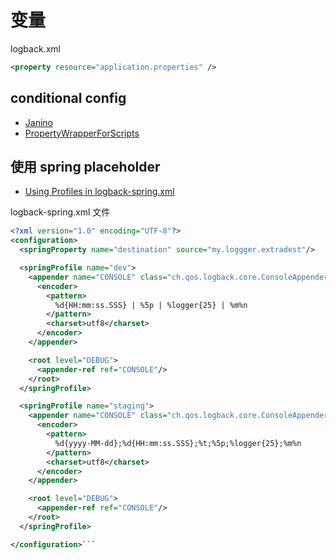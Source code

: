

# 变量

logback.xml

```xml
<property resource="application.properties" />
```


## conditional config

- [Janino](https://janino-compiler.github.io/janino/#getting_started)
- [PropertyWrapperForScripts](https://github.com/qos-ch/logback/blob/1.1.11/logback-core/src/main/java/ch/qos/logback/core/joran/conditional/PropertyWrapperForScripts.java)


## 使用 spring placeholder

- [Using Profiles in logback-spring.xml](https://reflectoring.io/profile-specific-logging-spring-boot/)


logback-spring.xml 文件

```xml
<?xml version="1.0" encoding="UTF-8"?>
<configuration>
  <springProperty name="destination" source="my.loggger.extradest"/>

  <springProfile name="dev">
    <appender name="CONSOLE" class="ch.qos.logback.core.ConsoleAppender">
      <encoder>
        <pattern>
          %d{HH:mm:ss.SSS} | %5p | %logger{25} | %m%n
        </pattern>
        <charset>utf8</charset>
      </encoder>
    </appender>

    <root level="DEBUG">
      <appender-ref ref="CONSOLE"/>
    </root>
  </springProfile>

  <springProfile name="staging">
    <appender name="CONSOLE" class="ch.qos.logback.core.ConsoleAppender">
      <encoder>
        <pattern>
          %d{yyyy-MM-dd};%d{HH:mm:ss.SSS};%t;%5p;%logger{25};%m%n
        </pattern>
        <charset>utf8</charset>
      </encoder>
    </appender>

    <root level="DEBUG">
      <appender-ref ref="CONSOLE"/>
    </root>
  </springProfile>

</configuration>```

